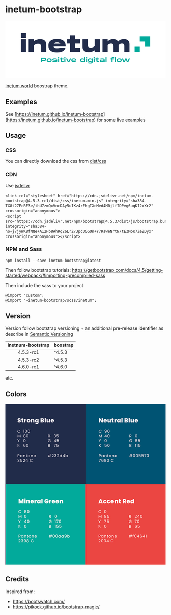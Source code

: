 # inetum-bootstrap

![inetum](docs/inetum.png)

[inetum.world](https://inetum.world) boostrap theme.

## Examples

See [https://inetum.github.io/inetum-bootstrap](https://inetum.github.io/inetum-bootstrap) for some live examples 

## Usage

### CSS

You can directly download the css from [dist/css](dist/css)

### CDN

Use [jsdelivr](https://www.jsdelivr.com/package/npm/inetum-bootstrap?path=dist%2Fcss)

    <link rel="stylesheet" href="https://cdn.jsdelivr.net/npm/inetum-bootstrap@4.5.3-rc1/dist/css/inetum.min.js" integrity="sha384-TX8t27EcRE3e/ihU7zmQxVncDAy5uIKz4rEkgIXeMed4M0jlfIDPvg6uqKI2xXr2" crossorigin="anonymous">
    <script src="https://cdn.jsdelivr.net/npm/bootstrap@4.5.3/dist/js/bootstrap.bundle.min.js" integrity="sha384-ho+j7jyWK8fNQe+A12Hb8AhRq26LrZ/JpcUGGOn+Y7RsweNrtN/tE3MoK7ZeZDyx" crossorigin="anonymous"></script>

### NPM and Sass

    npm install --save inetum-bootstrap@latest

Then follow bootstrap tutorials:
https://getbootstrap.com/docs/4.5/getting-started/webpack/#importing-precompiled-sass

Then include the sass to your project

    @import "custom";
    @import "~inetum-bootstrap/scss/inetum";

## Version

Version follow bootstrap versioning + an additional pre-release identifier as describe in [Semantic Versioning](https://semver.org/#spec-item-9)

| inetnum-bootstrap | boostrap      |
|:-----------------:| ------------- |
| 4.5.3-rc1         | ^4.5.3        |
| 4.5.3-rc2         | ^4.5.3        |
| 4.6.0-rc1         | ^4.6.0        |

etc.

## Colors

![colors](docs/colors.jpg)

## Credits

Inspired from:
- https://bootswatch.com/
- https://pikock.github.io/bootstrap-magic/
